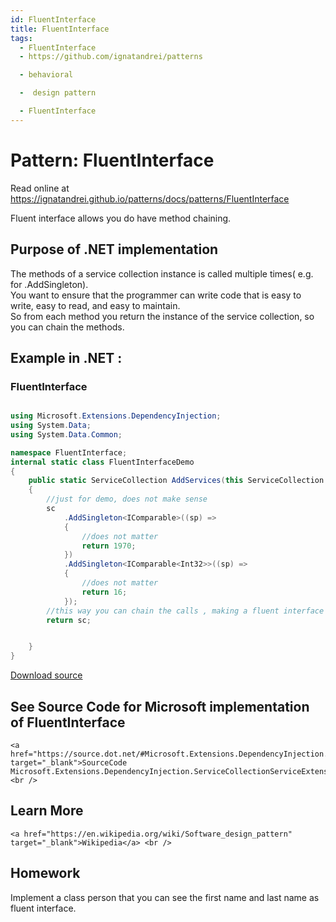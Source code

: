 ```yaml
---
id: FluentInterface
title: FluentInterface
tags:
  - FluentInterface
  - https://github.com/ignatandrei/patterns

  - behavioral

  -  design pattern

  - FluentInterface
---
```


# Pattern:  FluentInterface

Read online at https://ignatandrei.github.io/patterns/docs/patterns/FluentInterface

<!-- id : 15 -->
Fluent interface allows you do have method chaining.    <br />

## Purpose of .NET implementation

The methods of a service collection instance is called multiple times( e.g. for .AddSingleton).    <br />
You want to ensure that the programmer can write code that is easy to write, easy to read, and easy to maintain.    <br />
So from each method you return the instance of the service collection, so you can chain the methods.    <br />

## Example in .NET : 


###  FluentInterface
```csharp showLineNumbers title="FluentInterface example for Pattern FluentInterface"

using Microsoft.Extensions.DependencyInjection;
using System.Data;
using System.Data.Common;

namespace FluentInterface;
internal static class FluentInterfaceDemo
{
    public static ServiceCollection AddServices(this ServiceCollection sc)
    {
        //just for demo, does not make sense
        sc
            .AddSingleton<IComparable>((sp) =>
            {
                //does not matter
                return 1970;
            })
            .AddSingleton<IComparable<Int32>>((sp) =>
            {
                //does not matter
                return 16;
            });
        //this way you can chain the calls , making a fluent interface 
        return sc;


    }
}

```


[Download source](/zipSourceCodes/fluentinterface.zip)



## See Source Code for Microsoft implementation of FluentInterface

    <a href="https://source.dot.net/#Microsoft.Extensions.DependencyInjection.Abstractions/ServiceCollectionServiceExtensions.cs" target="_blank">SourceCode Microsoft.Extensions.DependencyInjection.ServiceCollectionServiceExtensions.AddSingleton</a>
    <br />


## Learn More

    <a href="https://en.wikipedia.org/wiki/Software_design_pattern" target="_blank">Wikipedia</a> <br />


## Homework


Implement a class person that you can see the first name and last name as fluent interface.    <br />


